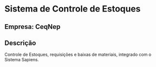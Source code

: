 # Sistema de Controle de Estoques

## Empresa: CeqNep

## Descrição
Controle de Estoques, requisições e baixas de materiais, integrado com o Sistema Sapiens.
